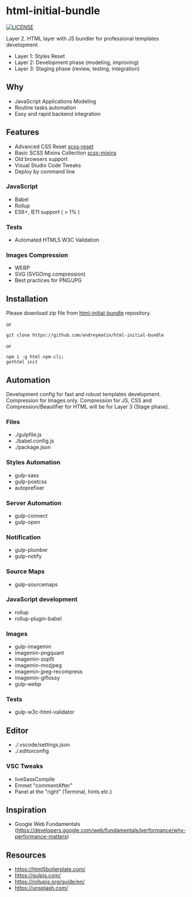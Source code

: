 # html-initial-bundle

[![LICENSE](https://img.shields.io/badge/license-MIT-lightgrey.svg)](https://github.com/andreymatin/html-initial-bundle/blob/master/LICENSE)

Layer 2. HTML layer with JS bundler for professional templates development

- Layer 1: Styles Reset
- Layer 2: Development phase (modeling, improving)
- Layer 3: Staging phase (review, testing, integration)

## Why

- JavaScript Applications Modeling
- Routine tasks automation
- Easy and rapid backend integration

## Features

- Advanced CSS Reset [scss-reset](https://github.com/andreymatin/scss-reset)
- Basic SCSS Mixins Collection [scss-mixins](https://github.com/andreymatin/scss-mixins)
- Old browsers support
- Visual Studio Code Tweaks
- Deploy by command line

### JavaScript

- Babel
- Rollup
- ES6+, IE11 support ( > 1% )

### Tests

- Automated HTML5 W3C Validation

### Images Compression

- WEBP
- SVG (SVGOmg compression)
- Best practices for PNG/JPG


## Installation

Please download zip file from [html-initial-bundle](https://github.com/andreymatin/html-initial-bundle) repository.

or

```
git clone https://github.com/andreymatin/html-initial-bundle
```

or

```
npm i -g html-npm-cli;
gethtml init
```

## Automation

Development config for fast and robust templates development. Compression for Images only.
Compression for JS, CSS and Compression/Beautifier for HTML will be for Layer 3 (Stage phase).

### Files

- ./gulpfile.js
- ./babel.config.js
- ./package.json

### Styles Automation

- gulp-sass
- gulp-postcss
- autoprefixer

### Server Automation

- gulp-connect
- gulp-open

### Notification

- gulp-plumber
- gulp-notify

### Source Maps

- gulp-sourcemaps

### JavaScript development

- rollup
- rollup-plugin-babel

### Images

- gulp-imagemin
- imagemin-pngquant
- imagemin-zopfli
- imagemin-mozjpeg
- imagemin-jpeg-recompress
- imagemin-giflossy
- gulp-webp

### Tests

- gulp-w3c-html-validator


## Editor

- ./.vscode/settings.json
- ./.editorconfig

### VSC Tweaks

- liveSassCompile
- Emmet "commentAfter"
- Panel at the "right" (Terminal, hints etc.)

## Inspiration

- Google Web Fundamentals (https://developers.google.com/web/fundamentals/performance/why-performance-matters)

## Resources

- https://html5boilerplate.com/
- https://gulpjs.com/
- https://rollupjs.org/guide/en/
- https://unsplash.com/
